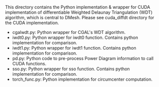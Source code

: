 This directory contains the Python implementation & wrapper for CUDA implementation of differentiable Weighted Delaunay Triangulation (WDT) algorithm, which is central to DMesh. Please see cuda_diffdt directory for the CUDA implementation.

* cgalwdt.py: Python wrapper for CGAL's WDT algorithm.
* iwdt0.py: Python wrapper for iwdt0 function. Contains python implementation for comparison.
* iwdt1.py: Python wrapper for iwdt1 function. Contains python implementation for comparison.
* pd.py: Python code to pre-process Power Diagram information to call CUDA functions. 
* sso.py: Python wrapper for sso function. Contains python implementation for comparison.
* torch_func.py: Python implementation for circumcenter computation.